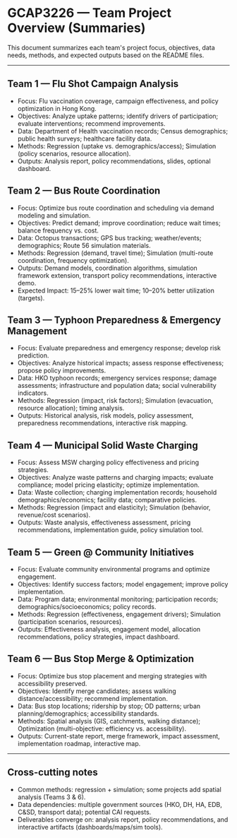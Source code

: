 # GCAP3226 — Team Project Overview (Summaries)

This document summarizes each team's project focus, objectives, data needs, methods, and expected outputs based on the README files.

---

## Team 1 — Flu Shot Campaign Analysis
- Focus: Flu vaccination coverage, campaign effectiveness, and policy optimization in Hong Kong.
- Objectives: Analyze uptake patterns; identify drivers of participation; evaluate interventions; recommend improvements.
- Data: Department of Health vaccination records; Census demographics; public health surveys; healthcare facility data.
- Methods: Regression (uptake vs. demographics/access); Simulation (policy scenarios, resource allocation).
- Outputs: Analysis report, policy recommendations, slides, optional dashboard.

## Team 2 — Bus Route Coordination
- Focus: Optimize bus route coordination and scheduling via demand modeling and simulation.
- Objectives: Predict demand; improve coordination; reduce wait times; balance frequency vs. cost.
- Data: Octopus transactions; GPS bus tracking; weather/events; demographics; Route 56 simulation materials.
- Methods: Regression (demand, travel time); Simulation (multi-route coordination, frequency optimization).
- Outputs: Demand models, coordination algorithms, simulation framework extension, transport policy recommendations, interactive demo.
- Expected Impact: 15–25% lower wait time; 10–20% better utilization (targets).

## Team 3 — Typhoon Preparedness & Emergency Management
- Focus: Evaluate preparedness and emergency response; develop risk prediction.
- Objectives: Analyze historical impacts; assess response effectiveness; propose policy improvements.
- Data: HKO typhoon records; emergency services response; damage assessments; infrastructure and population data; social vulnerability indicators.
- Methods: Regression (impact, risk factors); Simulation (evacuation, resource allocation); timing analysis.
- Outputs: Historical analysis, risk models, policy assessment, preparedness recommendations, interactive risk mapping.

## Team 4 — Municipal Solid Waste Charging
- Focus: Assess MSW charging policy effectiveness and pricing strategies.
- Objectives: Analyze waste patterns and charging impacts; evaluate compliance; model pricing elasticity; optimize implementation.
- Data: Waste collection; charging implementation records; household demographics/economics; facility data; comparative policies.
- Methods: Regression (impact and elasticity); Simulation (behavior, revenue/cost scenarios).
- Outputs: Waste analysis, effectiveness assessment, pricing recommendations, implementation guide, policy simulation tool.

## Team 5 — Green @ Community Initiatives
- Focus: Evaluate community environmental programs and optimize engagement.
- Objectives: Identify success factors; model engagement; improve policy implementation.
- Data: Program data; environmental monitoring; participation records; demographics/socioeconomics; policy records.
- Methods: Regression (effectiveness, engagement drivers); Simulation (participation scenarios, resources).
- Outputs: Effectiveness analysis, engagement model, allocation recommendations, policy strategies, impact dashboard.

## Team 6 — Bus Stop Merge & Optimization
- Focus: Optimize bus stop placement and merging strategies with accessibility preserved.
- Objectives: Identify merge candidates; assess walking distance/accessibility; recommend implementation.
- Data: Bus stop locations; ridership by stop; OD patterns; urban planning/demographics; accessibility standards.
- Methods: Spatial analysis (GIS, catchments, walking distance); Optimization (multi-objective: efficiency vs. accessibility).
- Outputs: Current-state report, merge framework, impact assessment, implementation roadmap, interactive map.

---

## Cross-cutting notes
- Common methods: regression + simulation; some projects add spatial analysis (Teams 3 & 6).
- Data dependencies: multiple government sources (HKO, DH, HA, EDB, C&SD, transport data); potential CAI requests.
- Deliverables converge on: analysis report, policy recommendations, and interactive artifacts (dashboards/maps/sim tools).
